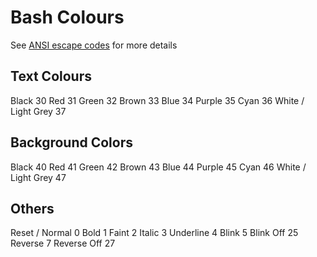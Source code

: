 # Bash Colours

See [ANSI escape codes](https://en.wikipedia.org/wiki/ANSI_escape_code) for more details

## Text Colours
Black                   30
Red                     31
Green                   32
Brown                   33
Blue                    34
Purple                  35
Cyan                    36
White / Light Grey      37

## Background Colors

Black                   40
Red                     41
Green                   42
Brown                   43
Blue                    44
Purple                  45
Cyan                    46
White / Light Grey      47


## Others
Reset / Normal          0
Bold                    1
Faint                   2
Italic                  3
Underline               4
Blink                   5
Blink Off               25
Reverse                 7
Reverse Off             27
